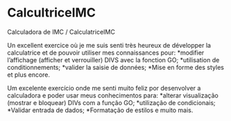 # CalcultriceIMC
Calculadora de IMC / CalculatriceIMC

Un excellent exercice où je me suis senti très heureux de développer la calculatrice et de pouvoir utiliser mes connaissances pour:
*modifier l’affichage (afficher et verrouiller) DIVS avec la fonction GO;
*utilisation de conditionnements;
*valider la saisie de données;
*Mise en forme des styles et plus encore.

Um excelente exercício onde me senti muito feliz por desenvolver a calculadora e poder usar meus conhecimentos para:
*alterar visualização (mostrar e bloquear) DIVs com a função GO;
*utilização de  condicionais;
*Validar entrada de dados;
*Formatação de estilos e muito mais.
